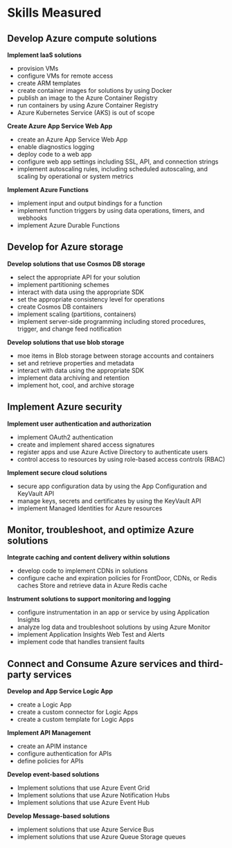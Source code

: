 # Skills Measured

## Develop Azure compute solutions 
**Implement IaaS solutions**

* provision VMs
* configure VMs for remote access
* create ARM templates
* create container images for solutions by using Docker
* publish an image to the Azure Container Registry
* run containers by using Azure Container Registry
* Azure Kubernetes Service (AKS) is out of scope

**Create Azure App Service Web App**

* create an Azure App Service Web App
* enable diagnostics logging
* deploy code to a web app
* configure web app settings including SSL, API, and connection strings
* implement autoscaling rules, including scheduled autoscaling, and scaling by operational or system metrics

**Implement Azure Functions**

* implement input and output bindings for a function
* implement function triggers by using data operations, timers, and webhooks
* implement Azure Durable Functions

## Develop for Azure storage
**Develop solutions that use Cosmos DB storage**

* select the appropriate API for your solution
* implement partitioning schemes
* interact with data using the appropriate SDK
* set the appropriate consistency level for operations
* create Cosmos DB containers
* implement scaling (partitions, containers)
* implement server-side programming including stored procedures, trigger, and change feed notification

**Develop solutions that use blob storage**

* moe items in Blob storage between storage accounts and containers
* set and retrieve properties and metadata
* interact with data using the appropriate SDK
* implement data archiving and retention
* implement hot, cool, and archive storage

## Implement Azure security
**Implement user authentication and authorization**
* implement OAuth2 authentication
* create and implement shared access signatures
* register apps and use Azure Active Directory to authenticate users
* control access to resources by using role-based access controls (RBAC)

**Implement secure cloud solutions**
* secure app configuration data by using the App Configuration and KeyVault API
* manage keys, secrets and certificates by using the KeyVault API
* implement Managed Identities for Azure resources

## Monitor, troubleshoot, and optimize Azure solutions
**Integrate caching and content delivery within solutions**

* develop code to implement CDNs in solutions
* configure cache and expiration policies for FrontDoor, CDNs, or Redis caches Store and retrieve data in Azure Redis cache

**Instrument solutions to support monitoring and logging**

* configure instrumentation in an app or service by using Application Insights
* analyze log data and troubleshoot solutions by using Azure Monitor
* implement Application Insights Web Test and Alerts
* implement code that handles transient faults

## Connect and Consume Azure services and third-party services

**Develop and App Service Logic App**

* create a Logic App
* create a custom connector for Logic Apps
* create a custom template for Logic Apps

**Implement API Management**

* create an APIM instance
* configure authentication for APIs
* define policies for APIs

**Develop event-based solutions**

* Implement solutions that use Azure Event Grid
* Implement solutions that use Azure Notification Hubs
* Implement solutions that use Azure Event Hub

**Develop Message-based solutions**

* implement solutions that use Azure Service Bus
* implement solutions that use Azure Queue Storage queues



